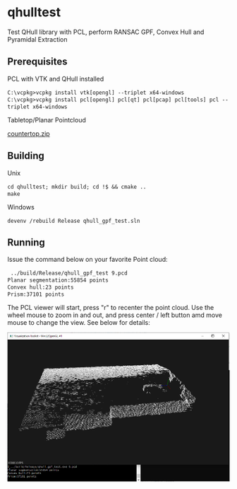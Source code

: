# qhulltest
Test QHull library with PCL, perform RANSAC GPF, Convex Hull and Pyramidal Extraction

## Prerequisites

PCL with VTK and QHull installed
```
C:\vcpkg>vcpkg install vtk[opengl] --triplet x64-windows
C:\vcpkg>vcpkg install pcl[opengl] pcl[qt] pcl[pcap] pcl[tools] pcl --triplet x64-windows
```

Tabletop/Planar Pointcloud

[countertop.zip](https://sourceforge.net/projects/pointclouds/files/PCD%20datasets/countertop.zip)

## Building

Unix
```
cd qhulltest; mkdir build; cd !$ && cmake ..
make
```
Windows
```
devenv /rebuild Release qhull_gpf_test.sln
```

## Running

Issue the command below on your favorite Point cloud:

```
 ../build/Release/qhull_gpf_test 9.pcd
Planar segmentation:55854 points
Convex hull:23 points
Prism:37101 points
```

The PCL viewer will start, press "r" to recenter the point cloud. Use the wheel mouse to zoom in and out, and press center / left button amd move mouse to change the view. See below for details:

![alt text](https://github.com/jafrado/qhulltest/raw/master/qhull.jpg "Qhull Test Example")



